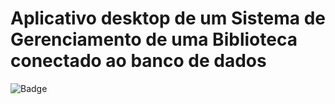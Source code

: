 # Aplicativo desktop de um Sistema de Gerenciamento de uma Biblioteca conectado ao banco de dados
![Badge](https://img.shields.io/badge/em_desenvolvimento...-red)
